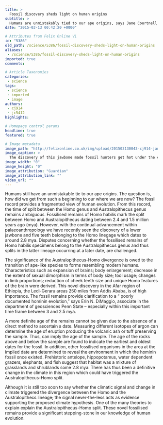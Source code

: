 ```yaml
---
title: >
  Fossil discovery sheds light on human origins
subtitle: >
  Humans are unmistakably tied to our ape origins, says Jane Courtnell
date: "2015-03-13 00:42:20 +0000"

# Attributes from Felix Online V1
id: "5386"
old_path: /science/5386/fossil-discovery-sheds-light-on-human-origins
aliases:
 - /science/5386/fossil-discovery-sheds-light-on-human-origins
imported: true
comments:

# Article Taxonomies
categories:
 - science
tags:
 - science
 - imported
 - image
authors:
 - cj914
 - jc5412
highlights:

# Homepage control params
headline: true
featured: true

# Image metadata
image_path: "http://felixonline.co.uk/img/upload/201503130043-cj914-jawbone---photoshopped-copy.jpg"
image_caption: >
  The discovery of this jawbone made fossil hunters get hot under the collar
image_width: "0"
image_height: "0"
image_attribution: "Guardian"
image_attribution_link: ""
video_url: ""
---
```


Humans still have an unmistakable tie to our ape origins. The question is, how did we get from such a beginning to our where we are now? The fossil record provides a fragmented view of human evolution. From this record, the time of split between the Homo genus and Australopithecus genus remains ambiguous. Fossilised remains of Homo habilis mark the split between Homo and Australopithecus dating between 2.4 and 1.5 million years ago (mya). However, with the continual advancement within palaeoanthropology we have recently seen the discovery of a lower jawbone and five teeth belonging to the Homo linegage which dates to around 2.8 mya. Disputes concerning whether the fossilised remains of Homo habilis specimens belong to the Australopithecus genus and thus splits in the latter lineage occurring at a later date, are challenged.

The significance of the Australopithecus-Homo divergence is owed to the transition of ape-like species to forms resembling modern humans. Characteristics such as expansion of brains; body enlargement; decrease in the extent of sexual dimorphism in terms of body size; tool usage; changes in limb proportions; reduction of cheek teeth size and unique Homo features of the brain were derived. This novel discovery in the Afar region of Ethiopia, the Ledi-Geraru areas 250 miles from Addis Ababa, is of high importance. The fossil remains provide clarification to a “ poorly documented hominin evolution,” says Erin N. DiMaggio, associate in the department of geosciences Penn State – especially within this important time frame between 3 and 2.5 mya.

A more definite age of the remains cannot be given due to the absence of a direct method to ascertain a date. Measuring different isotopes of argon can determine the age of eruption producing the volcanic ash or tuff preserving the sample. Thus, can imply the age of the sample. The age of the rocks above and below the sample are found to indicate the earliest and oldest dates for the fossil. In addition, other fossilised organisms in the area at the implied date are determined to reveal the environment in which the hominin fossil once existed. Prehistoric antelope, hippopotamus, water dependent grazers, elephants, and fish suggest that habitat was a mixture of grasslands and shrublands some 2.8 mya. There has thus been a definitive change in the climate in this region which could have triggered the Australopithecus-Homo split.

Although it is still too soon to say whether the climatic signal and change in climate triggered the divergence between the Homo and the Australopithecs lineage; the signal never-the-less acts as evidence supporting the proposed climate hypothesis. One of the many theories to explain explain the Australopithecus-Homo split. These novel fossilised remains provide a significant stepping-stone in our knowledge of human evolution.
